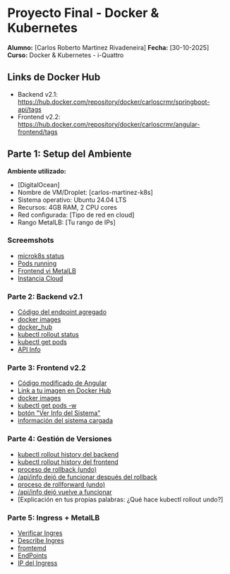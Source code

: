 # Proyecto Final - Docker & Kubernetes

**Alumno:** [Carlos Roberto Martinez Rivadeneira]
**Fecha:** [30-10-2025]
**Curso:** Docker & Kubernetes - i-Quattro

## Links de Docker Hub
- Backend v2.1: https://hub.docker.com/repository/docker/carloscrmr/springboot-api/tags
- Frontend v2.2: https://hub.docker.com/repository/docker/carloscrmr/angular-frontend/tags


## Parte 1: Setup del Ambiente
**Ambiente utilizado:**
- [DigitalOcean]
- Nombre de VM/Droplet: [carlos-martinez-k8s]
- Sistema operativo: Ubuntu 24.04 LTS
- Recursos: 4GB RAM, 2 CPU cores
- Red configurada: [Tipo de red en cloud]
- Rango MetalLB: [Tu rango de IPs]


### Screemshots
- [microk8s status](https://github.com/ccrrmmrr/devops_microk8s/tree/main/Screemshots/part01/parte01_microk8s.PNG)
- [Pods running](https://github.com/ccrrmmrr/devops_microk8s/tree/main/Screemshots/part01/parte01_kubectl_get_all.PNG)
- [Frontend vi MetalLB](https://github.com/ccrrmmrr/devops_microk8s/tree/main/Screemshots/part01/parte01_front_end_inicial.PNG)
- [Instancia Cloud](https://github.com/ccrrmmrr/devops_microk8s/tree/main/Screemshots/part01/parte01_InstanciaCloud.PNG)


### Parte 2: Backend v2.1

- [Código del endpoint agregado](https://github.com/ccrrmmrr/devops_microk8s/tree/main/Screemshots/part02/codigo_java.PNG)
- [docker images](https://github.com/ccrrmmrr/devops_microk8s/tree/main/Screemshots/part02/docker_images.PNG)
- [docker_hub](https://github.com/ccrrmmrr/devops_microk8s/tree/main/Screemshots/part02/dockerHub_tags.PNG)
- [kubectl rollout status](https://github.com/ccrrmmrr/devops_microk8s/tree/main/Screemshots/part02/kubectl_rollout_status.PNG)
- [kubectl get pods](https://github.com/ccrrmmrr/devops_microk8s/tree/main/Screemshots/part02/kubectl_get_pods.PNG)
- [API Info](https://github.com/ccrrmmrr/devops_microk8s/tree/main/Screemshots/part02/api_info.PNG)


### Parte 3: Frontend v2.2

- [Código modificado de Angular](https://github.com/ccrrmmrr/devops_microk8s/tree/main/Screemshots/part03/codigo_java.PNG)
- [Link a tu imagen en Docker Hub](https://hub.docker.com/repository/docker/carloscrmr/angular-frontend/general)
- [docker images](https://github.com/ccrrmmrr/devops_microk8s/tree/main/Screemshots/part03/docker_hub.PNG)
- [kubectl get pods -w](https://github.com/ccrrmmrr/devops_microk8s/tree/main/Screemshots/part03/roll_out.PNG)
- [botón "Ver Info del Sistema"](https://github.com/ccrrmmrr/devops_microk8s/tree/main/Screemshots/part03/info_sistema.PNG)
- [información del sistema cargada](https://github.com/ccrrmmrr/devops_microk8s/tree/main/Screemshots/part03/boton_sistema.PNG)


### Parte 4: Gestión de Versiones

- [kubectl rollout history del backend](https://github.com/ccrrmmrr/devops_microk8s/tree/main/Screemshots/part04/rollout_history_backend.PNG)
- [kubectl rollout history del frontend](https://github.com/ccrrmmrr/devops_microk8s/tree/main/Screemshots/part04/rollout_history_frontend.PNG)
- [proceso de rollback (undo)](https://github.com/ccrrmmrr/devops_microk8s/tree/main/Screemshots/part04/rollback_undo.PNG)
- [/api/info dejó de funcionar después del rollback](https://github.com/ccrrmmrr/devops_microk8s/tree/main/Screemshots/part04/api_info_NOK.PNG)
- [proceso de rollforward (undo)](https://github.com/ccrrmmrr/devops_microk8s/tree/main/Screemshots/part04/rollforward.PNG)
- [/api/info dejó vuelve a funcionar](https://github.com/ccrrmmrr/devops_microk8s/tree/main/Screemshots/part04/api_info_OK.PNG)
- [Explicación en tus propias palabras: ¿Qué hace kubectl rollout undo?]



### Parte 5: Ingress + MetalLB

- [Verificar Ingres](https://github.com/ccrrmmrr/devops_microk8s/tree/main/Screemshots/part05/verificar_ingres.PNG)
- [Describe Ingres](https://github.com/ccrrmmrr/devops_microk8s/tree/main/Screemshots/part05/describe_ingres.PNG)
- [fromtemd](https://github.com/ccrrmmrr/devops_microk8s/tree/main/Screemshots/part05/frontend.PNG)
- [EndPoints](https://github.com/ccrrmmrr/devops_microk8s/tree/main/Screemshots/part05/parte5-endpoints-test.PNG)
- [IP del Ingress](https://github.com/ccrrmmrr/devops_microk8s/tree/main/Screemshots/part05/ip_ingres.PNG)
